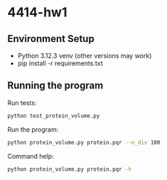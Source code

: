 # 4414-hw1

## Environment Setup

- Python 3.12.3 venv (other versions may work)
- pip install -r requirements.txt

## Running the program
Run tests:
```bash
python test_protein_volume.py
```

Run the program:
```bash
python protein_volume.py protein.pqr --n_div 100
```

Command help:
```bash
python protein_volume.py protein.pqr -h
```